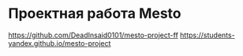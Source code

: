 # Проектная работа Mesto

https://github.com/DeadInsaid0101/mesto-project-ff
https://students-yandex.github.io/mesto-project